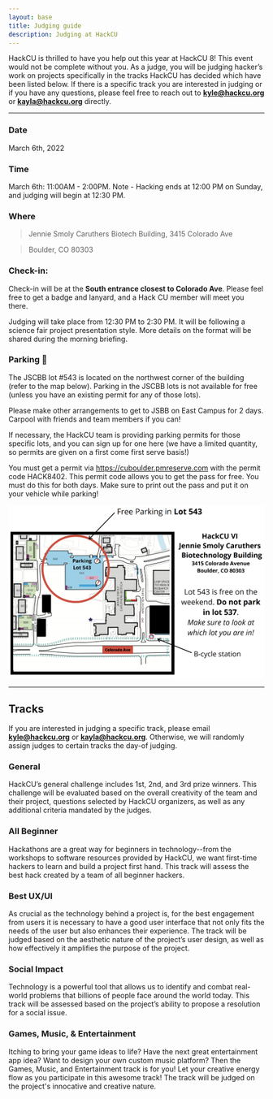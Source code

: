 ```yaml
---
layout: base
title: Judging guide
description: Judging at HackCU
---
```



HackCU is thrilled to have you help out this year at HackCU 8! This event would not be complete without you. As a judge, you will be judging hacker’s work on projects specifically in the tracks HackCU has decided which have been listed below. If there is a specific track you are interested in judging or if you have any questions, please feel free to reach out to <b>[kyle@hackcu.org](mailto:kyle@hackcu.org)</b> or <b>[kayla@hackcu.org](mailto:kayla@hackcu.org)</b> directly.


---

### Date
March 6th, 2022

### Time 
March 6th: 11:00AM - 2:00PM.
Note - Hacking ends at 12:00 PM on Sunday, and judging will begin at 12:30 PM.

### Where
>Jennie Smoly Caruthers Biotech Building, 3415 Colorado Ave

>Boulder, CO 80303

### Check-in:
Check-in will be at the <b>South entrance closest to Colorado Ave</b>. 
Please feel free to get a badge and lanyard, and a Hack CU member will meet you there.

Judging will take place from 12:30 PM to 2:30 PM. It will be following a science fair project presentation style. More details on the format will be shared during the morning briefing.


### Parking :car:

The JSCBB lot #543 is located on the northwest corner of the building (refer to the map below). Parking in the JSCBB lots is not available for free (unless you have an existing permit for any of those lots).


Please make other arrangements to get to JSBB on East Campus for 2 days. Carpool with friends and team members if you can!


If necessary, the HackCU team is providing parking permits for those specific lots, and you can sign up for one here (we have a limited quantity, so permits are given on a first come first serve basis!)


You must get a permit via https://cuboulder.pmreserve.com with the permit code HACK8402. This permit code allows you to get the pass for free. You must do this for both days. Make sure to print out the pass and put it on your vehicle while parking!

![JSCBB Parking](/assets/img/res/jscbb_parking.png "JSCBB")



---

## Tracks

If you are interested in judging a specific track, please email <b>[kyle@hackcu.org](mailto:kyle@hackcu.org)</b> or <b>[kayla@hackcu.org](mailto:kayla@hackcu.org)</b>. Otherwise, we will randomly assign judges to certain tracks the day-of judging. 

### General
HackCU’s general challenge includes 1st, 2nd, and 3rd prize winners. This challenge will be evaluated based on the overall creativity of the team and their project, questions selected by HackCU organizers, as well as any additional criteria mandated by the judges.

### All Beginner
Hackathons are a great way for beginners in technology--from the workshops to software resources provided by HackCU, we want first-time hackers to learn and build a project first hand. This track will assess the best hack created by a team of all beginner hackers.

### Best UX/UI
As crucial as the technology behind a project is, for the best engagement from users it is necessary to have a good user interface that not only fits the needs of the user but also enhances their experience. The track will be judged based on the aesthetic nature of the project’s user design, as well as how effectively it amplifies the purpose of the project.

### Social Impact
Technology is a powerful tool that allows us to identify and combat real-world problems that billions of people face around the world today. This track will be assessed based on the project’s ability to propose a resolution for a social issue.

### Games, Music, & Entertainment
Itching to bring your game ideas to life? Have the next great entertainment app idea? Want to design your own custom music platform? Then the Games, Music, and Entertainment track is for you! Let your creative energy flow as you participate in this awesome track! The track will be judged on the project's innocative and creative nature.
